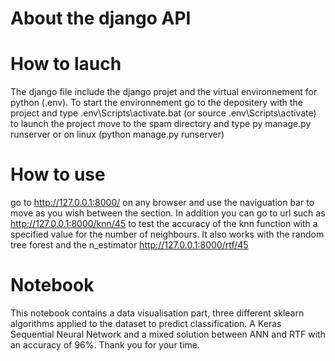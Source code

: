 # About the django API
# How to lauch
The django file include the django projet and the virtual environnement for python (.env).
To start the environnement go to the depositery with the project and type .env\Scripts\activate.bat (or source .env\Scripts\activate)
to launch the project move to the spam directory and type py manage.py runserver or on linux (python manage.py runserver)
# How to use 
go to http://127.0.0.1:8000/ on any browser and use the naviguation bar to move as you wish between the section.
In addition you can go to url such as http://127.0.0.1:8000/knn/45 to test the accuracy of the knn function with a specified value for the number of neighbours.
It also works with the random tree forest and the n_estimator http://127.0.0.1:8000/rtf/45

# Notebook
This notebook contains a data visualisation part, three different sklearn algorithms applied to the dataset to predict classification. A Keras Sequential Neural Network and a mixed solution between ANN and RTF with an accuracy of 96%.
Thank you for your time.
